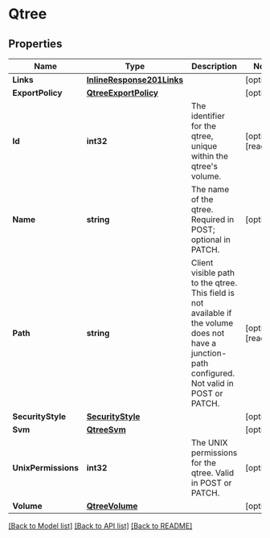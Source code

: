 # Qtree

## Properties

Name | Type | Description | Notes
------------ | ------------- | ------------- | -------------
**Links** | [**InlineResponse201Links**](inline_response_201__links.md) |  | [optional] 
**ExportPolicy** | [**QtreeExportPolicy**](qtree_export_policy.md) |  | [optional] 
**Id** | **int32** | The identifier for the qtree, unique within the qtree&#39;s volume.  | [optional] [readonly] 
**Name** | **string** | The name of the qtree. Required in POST; optional in PATCH. | [optional] 
**Path** | **string** | Client visible path to the qtree. This field is not available if the volume does not have a junction-path configured. Not valid in POST or PATCH. | [optional] [readonly] 
**SecurityStyle** | [**SecurityStyle**](security_style.md) |  | [optional] 
**Svm** | [**QtreeSvm**](qtree_svm.md) |  | [optional] 
**UnixPermissions** | **int32** | The UNIX permissions for the qtree. Valid in POST or PATCH. | [optional] 
**Volume** | [**QtreeVolume**](qtree_volume.md) |  | [optional] 

[[Back to Model list]](../README.md#documentation-for-models) [[Back to API list]](../README.md#documentation-for-api-endpoints) [[Back to README]](../README.md)


